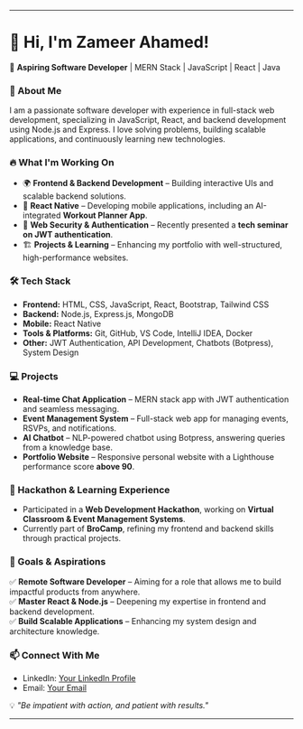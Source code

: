 
---

# 👋 Hi, I'm Zameer Ahamed!  

🚀 **Aspiring Software Developer** | MERN Stack | JavaScript | React | Java  

### 🌟 About Me  
I am a passionate software developer with experience in full-stack web development, specializing in JavaScript, React, and backend development using Node.js and Express. I love solving problems, building scalable applications, and continuously learning new technologies.  

### 🔥 What I'm Working On  
- 🌍 **Frontend & Backend Development** – Building interactive UIs and scalable backend solutions.  
- 📱 **React Native** – Developing mobile applications, including an AI-integrated **Workout Planner App**.  
- 🔐 **Web Security & Authentication** – Recently presented a **tech seminar on JWT authentication**.  
- 🏗 **Projects & Learning** – Enhancing my portfolio with well-structured, high-performance websites.  

### 🛠️ Tech Stack  
- **Frontend:** HTML, CSS, JavaScript, React, Bootstrap, Tailwind CSS  
- **Backend:** Node.js, Express.js, MongoDB  
- **Mobile:** React Native  
- **Tools & Platforms:** Git, GitHub, VS Code, IntelliJ IDEA, Docker  
- **Other:** JWT Authentication, API Development, Chatbots (Botpress), System Design  

### 💻 Projects  
- **Real-time Chat Application** – MERN stack app with JWT authentication and seamless messaging.  
- **Event Management System** – Full-stack web app for managing events, RSVPs, and notifications.  
- **AI Chatbot** – NLP-powered chatbot using Botpress, answering queries from a knowledge base.  
- **Portfolio Website** – Responsive personal website with a Lighthouse performance score **above 90**.  

### 🚀 Hackathon & Learning Experience  
- Participated in a **Web Development Hackathon**, working on **Virtual Classroom & Event Management Systems**.  
- Currently part of **BroCamp**, refining my frontend and backend skills through practical projects.  

### 📌 Goals & Aspirations  
✅ **Remote Software Developer** – Aiming for a role that allows me to build impactful products from anywhere.  
✅ **Master React & Node.js** – Deepening my expertise in frontend and backend development.  
✅ **Build Scalable Applications** – Enhancing my system design and architecture knowledge.  

### 📫 Connect With Me  
- LinkedIn: [Your LinkedIn Profile](https://www.linkedin.com/in/zameer-ahmed-khan-014523225/)  
- Email: [Your Email](khanzameer5890@gmail.com)  

💡 _"Be impatient with action, and patient with results."_  

---
